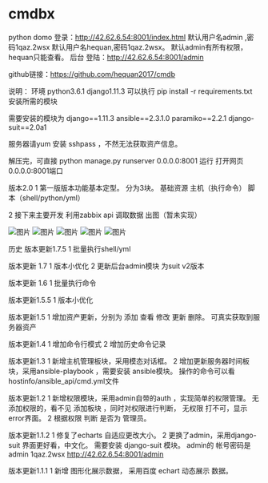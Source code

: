 # cmdbx
python
domo 登录：http://42.62.6.54:8001/index.html 
默认用户名admin ,密码1qaz.2wsx   默认用户名hequan,密码1qaz.2wsx。       默认admin有所有权限， hequan只能查看。
后台 登陆：http://42.62.6.54:8001/admin

github链接：https://github.com/hequan2017/cmdb


说明：
环境 python3.6.1  django1.11.3
可以执行 pip install -r requirements.txt 安装所需的模块

需要安装的模块为
django==1.11.3
ansible==2.3.1.0
paramiko==2.2.1
django-suit==2.0a1

服务器请yum 安装  sshpass ，不然无法获取资产信息。

解压完，可直接   python manage.py  runserver  0.0.0.0:8001   运行   打开网页  0.0.0.0:8001端口

版本2.0
1 第一版版本功能基本定型。
分为3块。 基础资源        主机（执行命令）     脚本（shell/python/yml）

2 接下来主要开发 利用zabbix api 调取数据 出图（暂未实现）

![图片](https://github.com/hequan2017/cmdb/blob/master/static/img/1.png)
![图片](https://github.com/hequan2017/cmdb/blob/master/static/img/2.png)
![图片](https://github.com/hequan2017/cmdb/blob/master/static/img/3.png)
![图片](https://github.com/hequan2017/cmdb/blob/master/static/img/4.png)
![图片](https://github.com/hequan2017/cmdb/blob/master/static/img/5.png)


历史
版本更新1.7.5
1 批量执行shell/yml

版本更新 1.7
1 版本小优化
2 更新后台admin模块 为suit v2版本

版本更新 1.6
1 批量执行命令

版本更新1.5.5
1 版本小优化

版本更新1.5
1 增加资产更新，分别为 添加 查看 修改 更新 删除。 可真实获取到服务器资产

版本更新1.4
1 增加命令行模式
2 增加历史命令记录

版本更新1.3
1 新增主机管理板块，采用模态对话框。
2 增加更新服务器时间板块，采用ansible-playbook ，需要安装 ansible模块。 操作的命令可以看hostinfo/ansible_api/cmd.yml文件

版本更新1.2
1 新增权限模块，采用admin自带的auth ，实现简单的权限管理。 
无添加权限的，看不见 添加板块 ，同时对权限进行判断， 无权限 打不可，显示 error界面。
2 根据权限 判断 是否为 管理员。

版本更新1.1.2
1 修复了echarts 自适应更改大小。 
2 更换了admin，采用django-suit 界面更好看，中文化。 需要安装 django-suit 模块。 admin的 帐号密码是 admin 1qaz.2wsx http://42.62.6.54:8001/admin

版本更新1.1.1
1 新增 图形化展示数据， 采用百度 echart 动态展示 数据。
